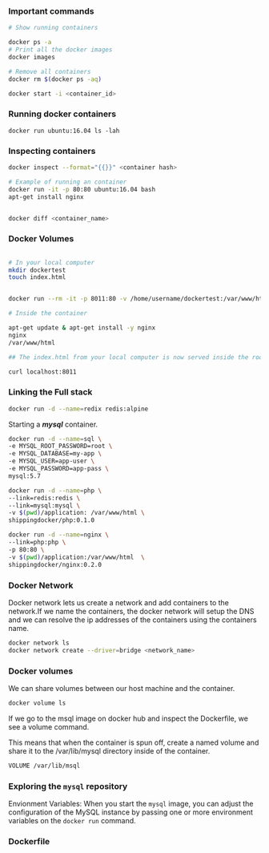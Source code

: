 ### Important commands

```bash
# Show running containers

docker ps -a
# Print all the docker images
docker images

# Remove all containers
docker rm $(docker ps -aq)

docker start -i <container_id>
```

### Running docker containers


```
docker run ubuntu:16.04 ls -lah
```




### Inspecting containers

```sh
docker inspect --format="{{}}" <container hash>

# Example of running an container
docker run -it -p 80:80 ubuntu:16.04 bash
apt-get install nginx


docker diff <container_name>
```

### Docker Volumes

```sh

# In your local computer
mkdir dockertest
touch index.html


docker run --rm -it -p 8011:80 -v /home/username/dockertest:/var/www/html ubuntu:16.04 bash

# Inside the container

apt-get update & apt-get install -y nginx
nginx
/var/www/html

## The index.html from your local computer is now served inside the root folder of nginx

curl localhost:8011
```

### Linking the Full stack

```sh
docker run -d --name=redix redis:alpine

```

Starting a **_mysql_** container.

```sh
docker run -d --name=sql \
-e MYSQL_ROOT_PASSWORD=root \
-e MYSQL_DATABASE=my-app \
-e MYSQL_USER=app-user \
-e MYSQL_PASSWORD=app-pass \
mysql:5.7
```

```sh
docker run -d --name=php \
--link=redis:redis \
--link=mysql:mysql \
-v $(pwd)/application: /var/www/html \
shippingdocker/php:0.1.0
```

```sh
docker run -d --name=nginx \
--link=php:php \
-p 80:80 \
-v $(pwd)/application:/var/www/html  \
shippingdocker/nginx:0.2.0
```

### Docker Network

Docker network lets us create a network and add containers to the network.If we name the containers, the docker network will setup the DNS and we can resolve the ip addresses of the containers using the containers name.

```sh
docker network ls
docker network create --driver=bridge <network_name>

```

### Docker volumes

We can share volumes between our host machine and the container.

```sh
docker volume ls
```
If we go to the msql image on docker hub and inspect the Dockerfile, we see a volume command.

This means that when the container is spun off, create a named volume and share it to the /var/lib/mysql directory inside of the container.

```sh
VOLUME /var/lib/msql
```

### Exploring the `mysql` repository

Envionment Variables:
When you start the `mysql` image, you can adjust the configuration of the MySQL instance by passing one or more environment variables on the
```docker run``` command.


### Dockerfile

